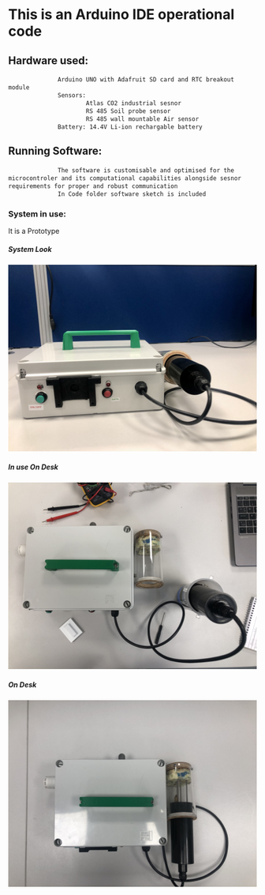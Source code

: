 # This is an Arduino IDE operational code 
## Hardware used: 
                  Arduino UNO with Adafruit SD card and RTC breakout module 
                  Sensors: 
                          Atlas CO2 industrial sesnor
                          RS 485 Soil probe sensor
                          RS 485 wall mountable Air sensor
                  Battery: 14.4V Li-ion rechargable battery 
## Running Software:
                  The software is customisable and optimised for the microcontroler and its computational capabilities alongside sesnor requirements for proper and robust communication 
                  In Code folder software sketch is included

### System in use: 
It is a Prototype
##### System Look
![Multisesnor system box](https://github.com/ayan-kundu/Multisensor-system-box/blob/main/Images/system.jpg)

##### In use On Desk
![Multisesnor system box](https://github.com/ayan-kundu/Multisensor-system-box/blob/main/Images/in%20use%20on%20desk.jpg)

##### On Desk
![Multisesnor system box](https://github.com/ayan-kundu/Multisensor-system-box/blob/main/Images/on%20desk.jpg)
